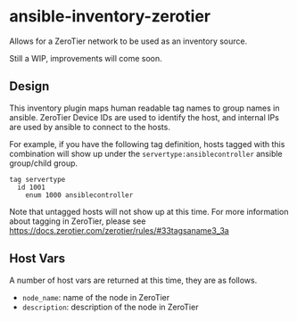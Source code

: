 # ansible-inventory-zerotier

Allows for a ZeroTier network to be used as an inventory source.

Still a WIP, improvements will come soon.

## Design
This inventory plugin maps human readable tag names to group names in ansible.
ZeroTier Device IDs are used to identify the host, and internal IPs are used by ansible to connect to the hosts.

For example, if you have the following tag definition, hosts tagged with this combination will show up under the `servertype:ansiblecontroller` ansible group/child group.
```
tag servertype
  id 1001
	enum 1000 ansiblecontroller
```

Note that untagged hosts will not show up at this time. For more information about tagging in ZeroTier, please see https://docs.zerotier.com/zerotier/rules/#33tagsaname3_3a

## Host Vars
A number of host vars are returned at this time, they are as follows.

- `node_name`: name of the node in ZeroTier
- `description`: description of the node in ZeroTier